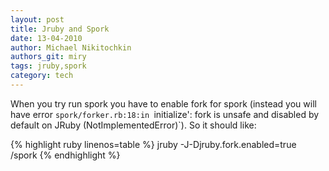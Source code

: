 ```yaml
---
layout: post
title: Jruby and Spork
date: 13-04-2010
author: Michael Nikitochkin
authors_git: miry
tags: jruby,spork
category: tech
---
```


When you try run spork you have to enable fork for spork (instead you will have error
`spork/forker.rb:18:in `initialize': fork is unsafe and disabled by default on JRuby (NotImplementedError)`). So it should like:

{% highlight ruby linenos=table %}
jruby -J-Djruby.fork.enabled=true <path-to-jruby-binaries>/spork
{% endhighlight %}
